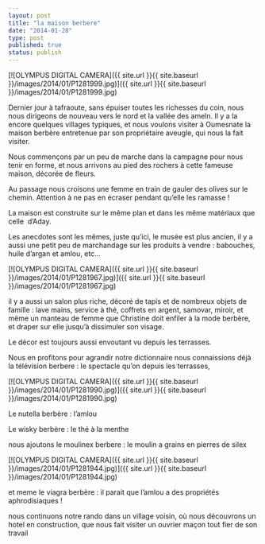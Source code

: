```yaml
---
layout: post
title: "la maison berbere"
date: "2014-01-28"
type: post
published: true
status: publish
---
```


[![OLYMPUS DIGITAL CAMERA]({{ site.url }}{{ site.baseurl }}/images/2014/01/P1281999.jpg)]({{ site.url }}{{ site.baseurl }}/images/2014/01/P1281999.jpg)

Dernier jour à tafraoute, sans épuiser toutes les richesses du coin, nous nous dirigeons de nouveau vers le nord et la vallée des ameln. Il y a la encore quelques villages typiques, et nous voulons visiter à Oumesnate la maison berbère entretenue par son propriétaire aveugle, qui nous la fait visiter.

Nous commençons par un peu de marche dans la campagne pour nous tenir en forme, et nous arrivons au pied des rochers à cette fameuse maison, décorée de fleurs.

Au passage nous croisons une femme en train de gauler des olives sur le chemin. Attention à ne pas en écraser pendant qu’elle les ramasse !

La maison est construite sur le même plan et dans les même matériaux que celle  d’Aday.

Les anecdotes sont les mêmes, juste qu’ici, le musée est plus ancien, il y a aussi une petit peu de marchandage sur les produits à vendre : babouches, huile d’argan et amlou, etc…

[![OLYMPUS DIGITAL CAMERA]({{ site.url }}{{ site.baseurl }}/images/2014/01/P1281967.jpg)]({{ site.url }}{{ site.baseurl }}/images/2014/01/P1281967.jpg)

il y a aussi un salon plus riche, décoré de tapis et de nombreux objets de famille : lave mains, service à thé, coffrets en argent, samovar, miroir, et mëme un manteau de femme que Christine doit enfiler à la mode berbère, et draper sur elle jusqu’à dissimuler son visage.

Le décor est toujours aussi envoutant vu depuis les terrasses.

Nous en profitons pour agrandir notre dictionnaire nous connaissions déjà la télévision berbere : le spectacle qu’on depuis les terrasses,

[![OLYMPUS DIGITAL CAMERA]({{ site.url }}{{ site.baseurl }}/images/2014/01/P1281990.jpg)]({{ site.url }}{{ site.baseurl }}/images/2014/01/P1281990.jpg)

Le nutella berbère : l’amlou

Le wisky berbère : le thé à la menthe

nous ajoutons le moulinex berbere : le moulin a grains en pierres de silex

[![OLYMPUS DIGITAL CAMERA]({{ site.url }}{{ site.baseurl }}/images/2014/01/P1281944.jpg)]({{ site.url }}{{ site.baseurl }}/images/2014/01/P1281944.jpg)

et meme le viagra berbère : il parait que l’amlou a des propriétés aphrodisiaques !

nous continuons notre rando dans un village voisin, où nous découvrons un hotel en construction, que nous fait visiter un ouvrier maçon tout fier de son travail
